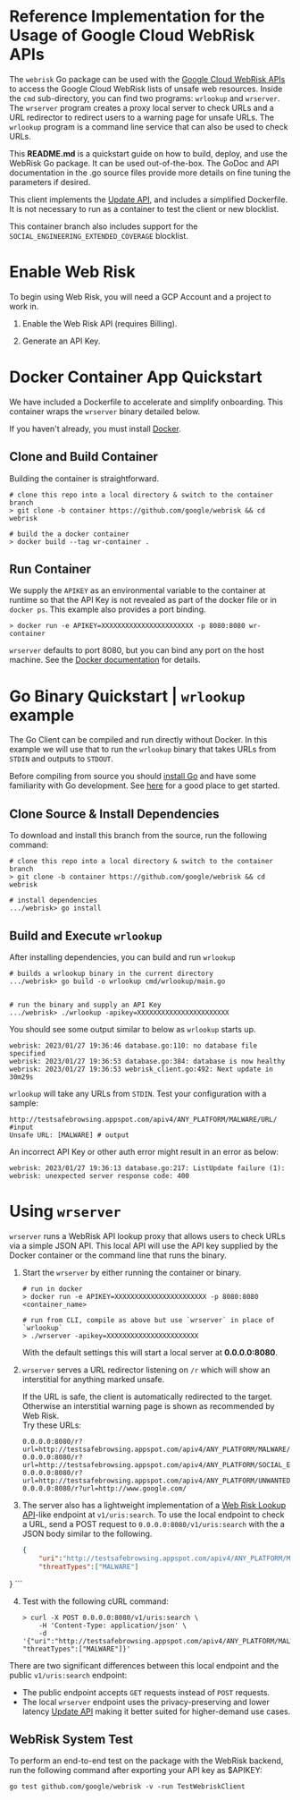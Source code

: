 # Reference Implementation for the Usage of Google Cloud WebRisk APIs

The `webrisk` Go package can be used with the
[Google Cloud WebRisk APIs](https://cloud.google.com/web-risk/)
to access the Google Cloud WebRisk lists of unsafe web resources. Inside the
`cmd` sub-directory, you can find two programs: `wrlookup` and `wrserver`. The
`wrserver` program creates a proxy local server to check URLs and a URL
redirector to redirect users to a warning page for unsafe URLs. The `wrlookup`
program is a command line service that can also be used to check URLs.

This **README.md** is a quickstart guide on how to build, deploy, and use the
WebRisk Go package. It can be used out-of-the-box. The GoDoc and API
documentation in the .go source files provide more details on fine tuning the
parameters if desired.

This client implements the [Update API](https://cloud.google.com/web-risk/docs/update-api),
and includes a simplified Dockerfile. It is not necessary to run as a container
to test the client or new blocklist.

This container branch also includes support for the
`SOCIAL_ENGINEERING_EXTENDED_COVERAGE` blocklist. 

# Enable Web Risk

To begin using Web Risk, you will need a GCP Account and a project to work in.

1. Enable the Web Risk API (requires Billing).

2. Generate an API Key.

# Docker Container App Quickstart

We have included a Dockerfile to accelerate and simplify onboarding. This
container wraps the `wrserver` binary detailed below.

If you haven't already, you must install [Docker](https://www.docker.com/).

## Clone and Build Container

Building the container is straightforward.

```
# clone this repo into a local directory & switch to the container branch
> git clone -b container https://github.com/google/webrisk && cd webrisk

# build the a docker container
> docker build --tag wr-container .
```

## Run Container

We supply the `APIKEY` as an environmental variable to the container at runtime
so that the API Key is not revealed as part of the docker file or in `docker ps`.
This example also provides a port binding.

```
> docker run -e APIKEY=XXXXXXXXXXXXXXXXXXXXXXX -p 8080:8080 wr-container
```

`wrserver` defaults to port 8080, but you can bind any port on the host machine.
See the [Docker documentation](https://docs.docker.com/config/containers/container-networking/)
for details.

# Go Binary Quickstart | `wrlookup` example

The Go Client can be compiled and run directly without Docker. In this example
we will use that to run the `wrlookup` binary that takes URLs from `STDIN` and
outputs to `STDOUT`.

Before compiling from source you should [install Go](https://go.dev/doc/install)
and have some familiarity with Go development. See [here](https://go.dev/doc/tutorial/getting-started)
for a good place to get started.

## Clone Source & Install Dependencies

To download and install this branch from the source, run the following command:

```
# clone this repo into a local directory & switch to the container branch
> git clone -b container https://github.com/google/webrisk && cd webrisk

# install dependencies
.../webrisk> go install
```

## Build and Execute `wrlookup`

After installing dependencies, you can build and run `wrlookup`

```
# builds a wrlookup binary in the current directory
.../webrisk> go build -o wrlookup cmd/wrlookup/main.go


# run the binary and supply an API Key
.../webrisk> ./wrlookup -apikey=XXXXXXXXXXXXXXXXXXXXXXX
```

You should see some output similar to below as `wrlookup` starts up.

```
webrisk: 2023/01/27 19:36:46 database.go:110: no database file specified
webrisk: 2023/01/27 19:36:53 database.go:384: database is now healthy
webrisk: 2023/01/27 19:36:53 webrisk_client.go:492: Next update in 30m29s
```

`wrlookup` will take any URLs from `STDIN`. Test your configuration with a sample:

```
http://testsafebrowsing.appspot.com/apiv4/ANY_PLATFORM/MALWARE/URL/ #input
Unsafe URL: [MALWARE] # output
```

An incorrect API Key or other auth error might result in an error as below:

```
webrisk: 2023/01/27 19:36:13 database.go:217: ListUpdate failure (1): webrisk: unexpected server response code: 400
```

# Using `wrserver`

`wrserver` runs a WebRisk API lookup proxy that allows users to check URLs via
a simple JSON API. This local API will use the API key supplied by the Docker
container or the command line that runs the binary.

1.	Start the `wrserver` by either running the container or binary.

	```
	# run in docker
	> docker run -e APIKEY=XXXXXXXXXXXXXXXXXXXXXXX -p 8080:8080 <container_name>

	# run from CLI, compile as above but use `wrserver` in place of `wrlookup`
	> ./wrserver -apikey=XXXXXXXXXXXXXXXXXXXXXXX
	```

	With the default settings this will start a local server at **0.0.0.0:8080**.

2.  `wrserver` serves a URL redirector listening on `/r` which will show an interstitial for anything marked unsafe.

	If the URL is safe, the client is automatically redirected to the target. 
	Otherwise an interstitial warning page is shown as recommended by Web Risk.  
	Try these URLs:

	```
	0.0.0.0:8080/r?url=http://testsafebrowsing.appspot.com/apiv4/ANY_PLATFORM/MALWARE/URL/
	0.0.0.0:8080/r?url=http://testsafebrowsing.appspot.com/apiv4/ANY_PLATFORM/SOCIAL_ENGINEERING/URL/
	0.0.0.0:8080/r?url=http://testsafebrowsing.appspot.com/apiv4/ANY_PLATFORM/UNWANTED_SOFTWARE/URL/
	0.0.0.0:8080/r?url=http://www.google.com/
	```

3.	The server also has a lightweight implementation of a [Web Risk Lookup API](https://cloud.google.com/web-risk/docs/lookup-api)-like endpoint at `v1/uris:search`.
To use the local endpoint to check a URL, send a POST request to `0.0.0.0:8080/v1/uris:search` with the a JSON body similar to the following.

	```json
	{
    	"uri":"http://testsafebrowsing.appspot.com/apiv4/ANY_PLATFORM/MALWARE/URL/",
   		"threatTypes":["MALWARE"]
  }
	```

4. Test with the following cURL command:

	```
	> curl -X POST 0.0.0.0:8080/v1/uris:search \ 
		-H 'Content-Type: application/json' \ 
		-d '{"uri":"http://testsafebrowsing.appspot.com/apiv4/ANY_PLATFORM/MALWARE/URL/", "threatTypes":["MALWARE"]}'
	```

There are two significant differences between this local endpoint and the
public `v1/uris:search` endpoint:

  - The public endpoint accepts `GET` requests instead of `POST` requests.
  - The local `wrserver` endpoint uses the privacy-preserving and lower latency
	[Update API](https://cloud.google.com/web-risk/docs/update-api) making it better
	suited for higher-demand use cases.


## WebRisk System Test
To perform an end-to-end test on the package with the WebRisk backend,
run the following command after exporting your API key as $APIKEY:

```
go test github.com/google/webrisk -v -run TestWebriskClient
```
